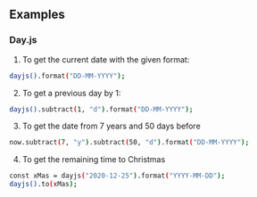 ## Examples

### Day.js
1. To get the current date with the given format:
```sh
dayjs().format("DD-MM-YYYY");
```
2. To get a previous day by 1:
```sh
dayjs().subtract(1, "d").format("DD-MM-YYYY");
```
3. To get the date from 7 years and 50 days before
```sh
now.subtract(7, "y").subtract(50, "d").format("DD-MM-YYYY");
``` 
4. To get the remaining time to Christmas
```sh
const xMas = dayjs("2020-12-25").format("YYYY-MM-DD");
dayjs().to(xMas);
```